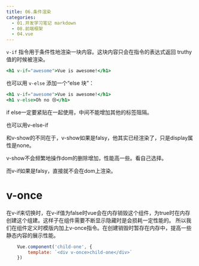 ```yaml
---
title: 06.条件渲染
categories:
  - 01.开发学习笔记 markdown
  - 08.前端框架
  - 04.vue
---
```


`v-if` 指令用于条件性地渲染一块内容。这块内容只会在指令的表达式返回 truthy 值的时候被渲染。

```jsx
<h1 v-if="awesome">Vue is awesome!</h1>
```

也可以用 `v-else` 添加一个“else 块”：

```jsx
<h1 v-if="awesome">Vue is awesome!</h1>
<h1 v-else>Oh no 😢</h1>
```

if else一定要紧贴在一起使用，中间不能增加其他的标签阻隔。

也可以用v-else-if



和v-show的不同在于，v-show如果是falsy，他其实已经渲染了，只是display属性是none。
v-show不会频繁地操作dom的删除增加，性能高一些。看自己选择。

而v-if如果是falsy，直接就不会在dom上渲染。

# v-once
在v-if来切换时，在v-if值为false时vue会在内存销毁这个组件，为true时在内存创建这个组建。这样子在组件需要不断显示隐藏时是会损耗一定性能的。
所以我们在组件定义时模版内加上v-once指令。在创建销毁时暂存在内存中，提高一些静态内容的展示性能。
```js
    Vue.component('child-one', {
        template: `<div v-once>child-one</div>`
    })
```
